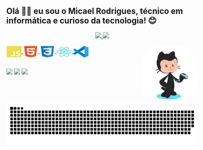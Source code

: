 ##  Olá 👋🏻 eu sou o Micael Rodrigues, técnico em informática e curioso da tecnologia! 😊
<div align="center">
  <a href="https://github.com/micael-rodrigues">
  <img height="160em" src="https://github-readme-stats.vercel.app/api?username=micael-rodrigues&show_icons=true&theme=dracula&include_all_commits=true&count_private=true"/>
  <img height="160em" src="https://github-readme-stats.vercel.app/api/top-langs/?username=micael-rodrigues&layout=compact&langs_count=7&theme=dracula"/>
</div>
<div style="display: inline_block"><br>
  <img align="center" alt="Micael-Js" height="30" width="40" src="https://raw.githubusercontent.com/devicons/devicon/master/icons/javascript/javascript-plain.svg">
    <img align="center" alt="Micael-HTML" height="30" width="40" src="https://raw.githubusercontent.com/devicons/devicon/master/icons/html5/html5-original.svg">
  <img align="center" alt="Micael-CSS" height="30" width="40" src="https://raw.githubusercontent.com/devicons/devicon/master/icons/css3/css3-original.svg">
  <img align="center" alt="Micael-React" height="30" width="40" src="https://raw.githubusercontent.com/devicons/devicon/master/icons/react/react-original.svg">
  <img align="center" alt="Micael-Git" height="30" width="40" src="https://raw.githubusercontent.com/devicons/devicon/master/icons/vscode/vscode-original.svg">
  <img align="right" alt="Git-pic" height="150" style="border-radius:50px;" src="octocat-1663984513901.png">
</div>
  
  ##
 
<div>
  <a href="https://instagram.com/crs.micael" target="_blank"><img src="https://img.shields.io/badge/-Instagram-%23E4405F?style=for-the- badge&logo=instagram&logoColor=white" target="_blank"></a>
  <a href = "mailto:contatomicaelros@gmail.com"><img src="https://img.shields.io/badge/-Gmail-%23333?style=for-the-badge&logo=gmail&logoColor=white" alvo ="_blank"></a>
  <a href="https://www.linkedin.com/in/micaelros" target="_blank"><img src="https://img.shields.io/badge/-LinkedIn-% 230077B5?style=for-the-badge&logo=linkedin&logoColor=white" target="_blank"></a>
 
  ![Snake animation](https://github.com/micael-rodrigues/micael-rodrigues/blob/output/github-contribution-grid-snake.svg)
 
</div>
